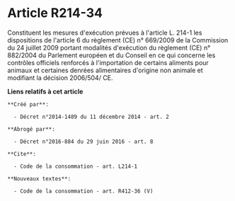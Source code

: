 # Article R214-34

Constituent les mesures d'exécution prévues à l'article L. 214-1 les dispositions de l'article 6 du règlement (CE) n°
669/2009 de la Commission du 24 juillet 2009 portant modalités d'exécution du règlement (CE) n° 882/2004 du Parlement
européen et du Conseil en ce qui concerne les contrôles officiels renforcés à l'importation de certains aliments pour animaux
et certaines denrées alimentaires d'origine non animale et modifiant la décision 2006/504/ CE.

**Liens relatifs à cet article**

	**Créé par**:

	  - Décret n°2014-1489 du 11 décembre 2014 - art. 2

	**Abrogé par**:

	  - Décret n°2016-884 du 29 juin 2016 - art. 8

	**Cite**:

	  - Code de la consommation - art. L214-1

	**Nouveaux textes**:

	  - Code de la consommation - art. R412-36 (V)
